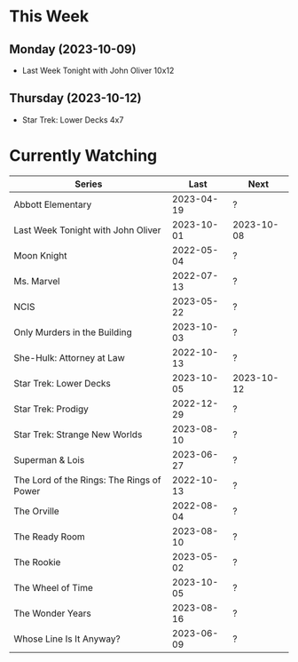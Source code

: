# This Week

## Monday (2023-10-09)
- Last Week Tonight with John Oliver 10x12

## Thursday (2023-10-12)
- Star Trek: Lower Decks 4x7

# Currently Watching

| Series | Last | Next |
| --- | --- | --- |
| Abbott Elementary | 2023-04-19 | ? |
| Last Week Tonight with John Oliver | 2023-10-01 | 2023-10-08 |
| Moon Knight | 2022-05-04 | ? |
| Ms. Marvel | 2022-07-13 | ? |
| NCIS | 2023-05-22 | ? |
| Only Murders in the Building | 2023-10-03 | ? |
| She-Hulk: Attorney at Law | 2022-10-13 | ? |
| Star Trek: Lower Decks | 2023-10-05 | 2023-10-12 |
| Star Trek: Prodigy | 2022-12-29 | ? |
| Star Trek: Strange New Worlds | 2023-08-10 | ? |
| Superman & Lois | 2023-06-27 | ? |
| The Lord of the Rings: The Rings of Power | 2022-10-13 | ? |
| The Orville | 2022-08-04 | ? |
| The Ready Room | 2023-08-10 | ? |
| The Rookie | 2023-05-02 | ? |
| The Wheel of Time | 2023-10-05 | ? |
| The Wonder Years | 2023-08-16 | ? |
| Whose Line Is It Anyway? | 2023-06-09 | ? |

